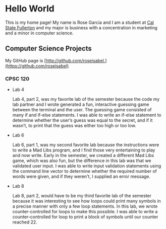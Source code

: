 # Hello World

This is my home page! My name is Rose Garcia and I am a student at [Cal State Fullerton](http://www.fullerton.edu/) and my major is business with a concentration in marketing and a minor in computer science.

## Computer Science Projects

My GitHub page is [http://github.com/roseisabel.](https://github.com/roseisabel)

### CPSC 120

* Lab 4

    Lab 4, part 2, was my favorite lab of the semester because the code my lab partner and I wrote generated a fun, interactive guessing game between the terminal and the user. The guessing game consisted of many if and if-else statements. I was able to write an if-else statement to determine whether the user’s guess was equal to the secret, and if it wasn’t, to print that the guess was either too high or too low.

* Lab 6

    Lab 6, part 1, was my second favorite lab because the instructions were to write a Mad Libs program, and I find those very entertaining to play and now write. Early in the semester, we created a different Mad Libs game, which was also fun, but the difference in this lab was that we validated user input. I was able to write input validation statements using the command line vector to determine whether the required number of words were given, and if they weren't, I supplied an error message.

* Lab 8

    Lab 8, part 2, would have to be my third favorite lab of the semester because it was interesting to see how loops could print many symbols in a precise manner with only a few loop statements. In this lab, we wrote counter-controlled for loops to make this possible. I was able to write a counter-controlled for loop to print a block of symbols until our counter reached 22.
  
